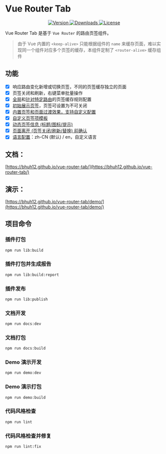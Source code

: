 # Vue Router Tab

<p align="center">
  <a href="https://www.npmjs.com/package/vue-router-tab">
    <img src="https://img.shields.io/npm/v/vue-router-tab.svg" alt="Version">
  </a>
  <a href="https://npmcharts.com/compare/vue-router-tab?minimal=true">
    <img src="https://img.shields.io/npm/dm/vue-router-tab.svg" alt="Downloads">
  </a>
  <a href="https://www.npmjs.com/package/vue-router-tab">
    <img src="https://img.shields.io/npm/l/vue-router-tab.svg" alt="License">
  </a>
</p>

Vue Router Tab 是基于 `Vue Router` 的路由页签组件。

> 由于 Vue 内置的 `<keep-alive>` 只能根据组件的 `name` 来缓存页面，难以实现同一个组件对应多个页签的缓存，本组件定制了 `<router-alive>` 缓存组件

## 功能

- [x] 响应路由变化新增或切换页签，不同的页签缓存独立的页面
- [x] 页签关闭和刷新，右键菜单批量操作
- [x] [全局](docs/api.md#alive-key)和[针对特定路由](docs/api.md#meta.aliveKey)的页签缓存规则配置
- [x] [初始展示页签](docs/api.md#tabs)，页签可设置为不可关闭
- [x] [内置页签和页面过渡效果，支持自定义配置](docs/api.md#tab-transition)
- [x] [自定义页签项模板](docs/api.md#自定义页签项模板)
- [x] [动态页签信息 (标题/图标/提示)](docs/guide.md#动态页签信息)
- [x] [页面离开 (页签关闭/刷新/替换) 前确认](docs/guide.md#页面离开前确认)
- [x] [语言配置](docs/api.md#i18n)：zh-CN (默认) / en，自定义语言

## 文档：
[https://bhuh12.github.io/vue-router-tab/](https://bhuh12.github.io/vue-router-tab/)

## 演示：
[https://bhuh12.github.io/vue-router-tab/demo/](https://bhuh12.github.io/vue-router-tab/demo/)

## 项目命令

### 插件打包
``` bash
npm run lib:build
```

### 插件打包并生成报告
``` bash
npm run lib:build:report
```

### 插件发布
``` bash
npm run lib:publish
```

### 文档开发
``` bash
npm run docs:dev
```

### 文档打包
``` bash
npm run docs:build
```

### Demo 演示开发
``` bash
npm run demo:dev
```

### Demo 演示打包
``` bash
npm run demo:build
```

### 代码风格检查
``` bash
npm run lint
```

### 代码风格检查并修复
``` bash
npm run lint:fix
```
